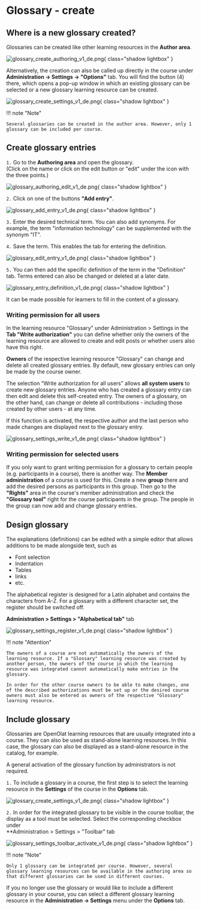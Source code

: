 # Glossary - create


## Where is a new glossary created?

Glossaries can be created like other learning resources in the **Author area**.

![glossary_create_authoring_v1_de.png](assets/glossary_create_authoring_v1_de.png){ class="shadow lightbox" }

Alternatively, the creation can also be called up directly in the course under **Administration -> Settings -> "Options"** tab.
You will find the button (4) there, which opens a pop-up window in which an existing glossary can be selected or a new glossary learning resource can be created.

![glossary_create_settings_v1_de.png](assets/glossary_create_settings_v1_de.png){ class="shadow lightbox" }

!!! note "Note"

    Several glossaries can be created in the author area. However, only 1 glossary can be included per course.



## Create glossary entries

``1.`` Go to the **Authoring area** and open the glossary. <br>
(Click on the name or click on the edit button or "edit" under the icon with the three points.)

![glossary_authoring_edit_v1_de.png](assets/glossary_authoring_edit_v1_de.png){ class="shadow lightbox" }

``2.`` Click on one of the buttons **"Add entry"**.

![glossary_add_entry_v1_de.png](assets/glossary_add_entry_v1_de.png){ class="shadow lightbox" }

``3.`` Enter the desired technical term. You can also add synonyms. For example, the term "information technology" can be supplemented with the synonym "IT".

``4.`` Save the term. This enables the tab for entering the definition.

![glossary_edit_entry_v1_de.png](assets/glossary_edit_entry_v1_de.png){ class="shadow lightbox" }

``5.`` You can then add the specific definition of the term in the "Definition" tab. Terms entered can also be changed or deleted at a later date.

![glossary_entry_definition_v1_de.png](assets/glossary_entry_definition_v1_de.png){ class="shadow lightbox" }

It can be made possible for learners to fill in the content of a glossary.


### Writing permission for all users

In the learning resource "Glossary" under Administration > Settings in the **Tab "Write authorization"** you can define whether only the owners of the learning resource are allowed to create and edit posts or whether users also have this right.

**Owners** of the respective learning resource "Glossary" can change and delete all created glossary entries. By default, new glossary entries can only be made by the course owner.

The selection “Write authorization for all users” allows **all system users** to create new glossary entries.
Anyone who has created a glossary entry can then edit and delete this self-created entry.
The owners of a glossary, on the other hand, can change or delete all contributions - including those created by other users - at any time.

If this function is activated, the respective author and the last person who made changes are displayed next to the glossary entry.

![glossary_settings_write_v1_de.png](assets/glossary_settings_write_v1_de.png){ class="shadow lightbox" }


### Writing permission for selected users

If you only want to grant writing permission for a glossary to certain people (e.g. participants in a course), there is another way. The **Member administration** of a course is used for this. Create a new **group** there and add the desired persons as participants in this group. Then go to the **"Rights"** area in the course's member administration and check the **"Glossary tool"** right for the course participants in the group. The people in the group can now add and change glossary entries.


## Design glossary

The explanations (definitions) can be edited with a simple editor that allows additions to be made alongside text, such as

* Font selection
* Indentation
* Tables
* links
* etc.

The alphabetical register is designed for a Latin alphabet and contains the characters from A-Z. For a glossary with a different character set, the register should be switched off.

**Administration > Settings > "Alphabetical tab"** tab

![glossary_settings_register_v1_de.png](assets/glossary_settings_register_v1_de.png){ class="shadow lightbox" }

!!! note "Attention"

    The owners of a course are not automatically the owners of the learning resource. If a "Glossary" learning resource was created by another person, the owners of the course in which the learning resource was integrated cannot automatically make entries in the glossary.

    In order for the other course owners to be able to make changes, one of the described authorizations must be set up or the desired course owners must also be entered as owners of the respective "Glossary" learning resource.


## Include glossary

Glossaries are OpenOlat learning resources that are usually integrated into a course. They can also be used as stand-alone learning resources. In this case, the glossary can also be displayed as a stand-alone resource in the catalog, for example.

A general activation of the glossary function by administrators is not required.

``1.`` To include a glossary in a course, the first step is to select the learning resource in the **Settings** of the course in the **Options** tab.

![glossary_create_settings_v1_de.png](assets/glossary_create_settings_v1_de.png){ class="shadow lightbox" }

``2.`` In order for the integrated glossary to be visible in the course toolbar, the display as a tool must be selected. Select the corresponding checkbox under<br>
**Administration > Settings > "Toolbar" tab

![glossary_settings_toolbar_activate_v1_de.png](assets/glossary_settings_toolbar_activate_v1_de.png){ class="shadow lightbox" }


!!! note "Note"

    Only 1 glossary can be integrated per course. However, several glossary learning resources can be available in the authoring area so that different glossaries can be used in different courses.

If you no longer use the glossary or would like to include a different glossary in your course, you can select a different glossary learning resource in the **Administration -> Settings** menu under the **Options** tab.




